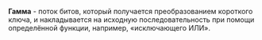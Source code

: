 **Гамма** - поток битов, который получается преобразованием короткого ключа, и накладывается на исходную последовательность при помощи определённой функции, например, «исключающего ИЛИ».